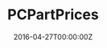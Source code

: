 ---
title: PCPartPrices
summary: A Windows application that displays your pc specs along with an estimated price for each part.
tags:
- Demo
date: "2016-04-27T00:00:00Z"

# Optional external URL for project (replaces project detail page).
external_link: https://github.com/nkinlui/pcpartprices

image:
  caption: PCPartPrices
  focal_point: Smart
---